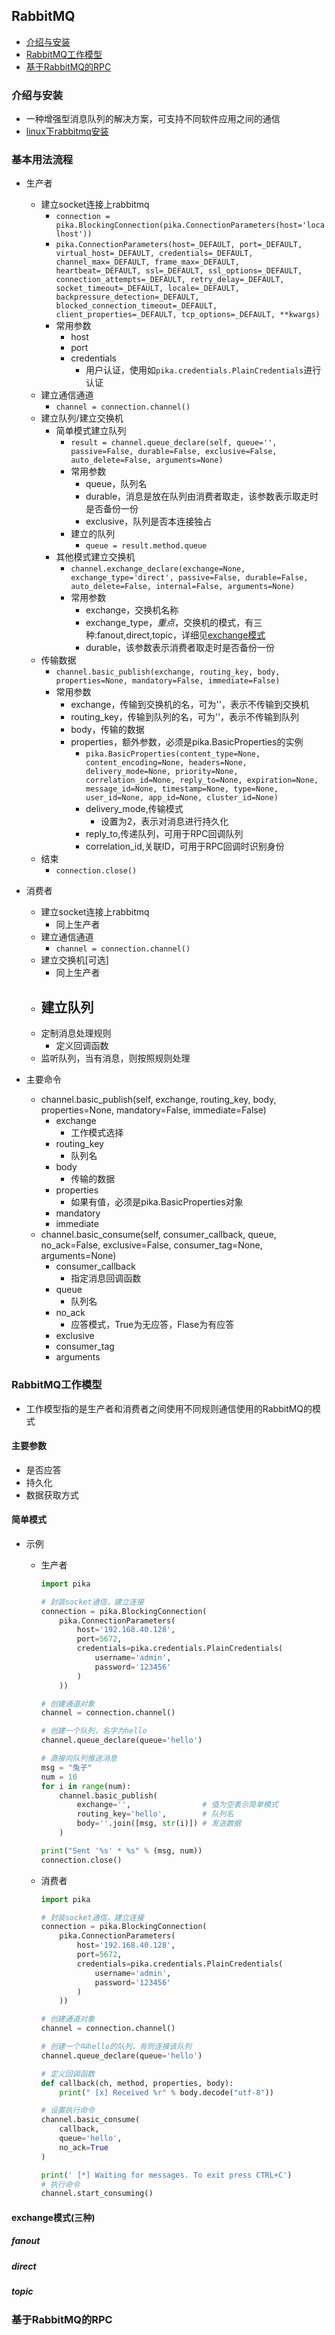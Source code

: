 ## RabbitMQ
- [介绍与安装](#1)
- [RabbitMQ工作模型](#2)
- [基于RabbitMQ的RPC](#3)

### <span id="1">介绍与安装</span>
- 一种增强型消息队列的解决方案，可支持不同软件应用之间的通信
- [linux下rabbitmq安装](http://chuann.cc/linux/install/install-rabbitmq.html)

### <span id="2">基本用法流程</span>
- 生产者
	- 建立socket连接上rabbitmq
		- `connection = pika.BlockingConnection(pika.ConnectionParameters(host='localhost'))`
		- `pika.ConnectionParameters(host=_DEFAULT, port=_DEFAULT, virtual_host=_DEFAULT, credentials=_DEFAULT, channel_max=_DEFAULT, frame_max=_DEFAULT, heartbeat=_DEFAULT, ssl=_DEFAULT, ssl_options=_DEFAULT, connection_attempts=_DEFAULT, retry_delay=_DEFAULT, socket_timeout=_DEFAULT, locale=_DEFAULT, backpressure_detection=_DEFAULT, blocked_connection_timeout=_DEFAULT, client_properties=_DEFAULT, tcp_options=_DEFAULT, **kwargs)`
		- 常用参数
			- host
			- port
			- credentials
				- 用户认证，使用如`pika.credentials.PlainCredentials`进行认证
	- 建立通信通道
		- `channel = connection.channel()`
	- 建立队列/建立交换机
		- 简单模式建立队列
			- `result = channel.queue_declare(self, queue='', passive=False, durable=False, exclusive=False, auto_delete=False, arguments=None)`
			- 常用参数
				- queue，队列名
				- durable，消息是放在队列由消费者取走，该参数表示取走时是否备份一份
				- exclusive，队列是否本连接独占
			- 建立的队列
				- `queue = result.method.queue`
		- 其他模式建立交换机
			- `channel.exchange_declare(exchange=None, exchange_type='direct', passive=False, durable=False, auto_delete=False, internal=False, arguments=None)`
			- 常用参数
				- exchange，交换机名称
				- exchange_type，*重点*，交换机的模式，有三种:fanout,direct,topic，详细见[exchange模式](#exchange)
				- durable，该参数表示消费者取走时是否备份一份
	- 传输数据
		- `channel.basic_publish(exchange, routing_key, body, properties=None, mandatory=False, immediate=False)`
		- 常用参数
			- exchange，传输到交换机的名，可为''，表示不传输到交换机
			- routing_key，传输到队列的名，可为''，表示不传输到队列
			- body，传输的数据
			- properties，额外参数，必须是pika.BasicProperties的实例
				- `pika.BasicProperties(content_type=None, content_encoding=None, headers=None, delivery_mode=None, priority=None, correlation_id=None, reply_to=None, expiration=None, message_id=None, timestamp=None, type=None, user_id=None, app_id=None, cluster_id=None)`
				- delivery_mode,传输模式
					- 设置为2，表示对消息进行持久化
				- reply_to,传递队列，可用于RPC回调队列
				- correlation_id,关联ID，可用于RPC回调时识别身份
	- 结束
		- `connection.close()`
- 消费者
	- 建立socket连接上rabbitmq
		- 同上生产者
	- 建立通信通道
		- `channel = connection.channel()`
	- 建立交换机[可选]
		- 同上生产者
	- 建立队列
		- 
	- 定制消息处理规则
		- 定义回调函数
	- 监听队列，当有消息，则按照规则处理


- 主要命令
	- channel.basic_publish(self, exchange, routing_key, body, properties=None, mandatory=False, immediate=False)
		- exchange
			- 工作模式选择
		- routing_key
			- 队列名
		- body
			- 传输的数据
		- properties
			- 如果有值，必须是pika.BasicProperties对象
		- mandatory
		- immediate
	- channel.basic_consume(self, consumer_callback, queue, no_ack=False, exclusive=False, consumer_tag=None, arguments=None)
		- consumer_callback
			- 指定消息回调函数
		- queue
			- 队列名
		- no_ack
			- 应答模式，True为无应答，Flase为有应答
		- exclusive
		- consumer_tag
		- arguments


### <span id="2">RabbitMQ工作模型</span>
- 工作模型指的是生产者和消费者之间使用不同规则通信使用的RabbitMQ的模式

#### 主要参数
- 是否应答
- 持久化
- 数据获取方式


#### 简单模式
- 示例
	- 生产者

		```python
		import pika
		
		# 封装socket通信，建立连接
		connection = pika.BlockingConnection(
		    pika.ConnectionParameters(
		        host='192.168.40.128',
		        port=5672,
		        credentials=pika.credentials.PlainCredentials(
		            username='admin',
		            password='123456'
		        )
		    ))
		
		# 创建通道对象
		channel = connection.channel()
		
		# 创建一个队列，名字为hello
		channel.queue_declare(queue='hello')
		
		# 直接向队列推送消息
		msg = "兔子"
		num = 10
		for i in range(num):
		    channel.basic_publish(
		        exchange='',				# 值为空表示简单模式
		        routing_key='hello',		# 队列名
		        body=''.join([msg, str(i)])	# 发送数据
		    )
		
		print("Sent '%s' * %s" % (msg, num))
		connection.close()
		```
	- 消费者
	
		```python
		import pika
		
		# 封装socket通信，建立连接
		connection = pika.BlockingConnection(
		    pika.ConnectionParameters(
		        host='192.168.40.128',
		        port=5672,
		        credentials=pika.credentials.PlainCredentials(
		            username='admin',
		            password='123456'
		        )
		    ))
		
		# 创建通道对象
		channel = connection.channel()
		
		# 创建一个叫hello的队列，有则连接该队列
		channel.queue_declare(queue='hello')
		
		# 定义回调函数
		def callback(ch, method, properties, body):
		    print(" [x] Received %r" % body.decode("utf-8"))
		
		# 设置执行命令
		channel.basic_consume(
		    callback,
		    queue='hello',
		    no_ack=True
		)
		
		print(' [*] Waiting for messages. To exit press CTRL+C')
		# 执行命令
		channel.start_consuming()
		```

#### <span id="exchange">exchange模式(三种)</span>
##### fanout


##### direct


##### topic



### <span id="3">基于RabbitMQ的RPC</span>
